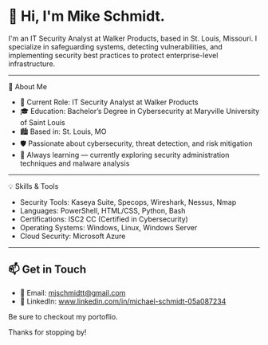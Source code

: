 # 👋 Hi, I'm Mike Schmidt.

I'm an IT Security Analyst at Walker Products, based in St. Louis, Missouri. I specialize in safeguarding systems, detecting vulnerabilities, and implementing security best practices to protect enterprise-level infrastructure.

---

🔐 About Me

- 💼 Current Role: IT Security Analyst at Walker Products  
- 🎓 Education: Bachelor’s Degree in Cybersecurity at Maryville University of Saint Louis  
- 🏙️ Based in: St. Louis, MO  
- 🛡️ Passionate about cybersecurity, threat detection, and risk mitigation  
- 🧠 Always learning — currently exploring security administration techniques and malware analysis

---

💡 Skills & Tools

- Security Tools: Kaseya Suite, Specops, Wireshark, Nessus, Nmap
- Languages: PowerShell, HTML/CSS, Python, Bash  
- Certifications: ISC2 CC (Certified in Cybersecurity)
- Operating Systems: Windows, Linux, Windows Server
- Cloud Security: Microsoft Azure

---

## 📫 Get in Touch

- 📧 Email: mjschmidtt@gmail.com  
- 🔗 LinkedIn: www.linkedin.com/in/michael-schmidt-05a087234

Be sure to checkout my portoflio.

Thanks for stopping by!
